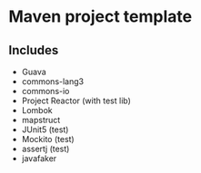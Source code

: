 # Maven project template

## Includes
- Guava
- commons-lang3
- commons-io
- Project Reactor (with test lib)
- Lombok
- mapstruct
- JUnit5 (test)
- Mockito (test)
- assertj (test)
- javafaker
